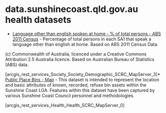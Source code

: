 # data.sunshinecoast.qld.gov.au health datasets
* [Language other than english spoken at home - % of total persons - ABS 2011 Census](https://data.sunshinecoast.qld.gov.au/d/676s-jxxv) - Percentage of total persons in each SA1 that speak a language other than english at home.
Based on ABS 2011 Census Data.

(c) Commonwealth of Australia, licenced under a Creative Commons Attribution 2.5 Australia licence.
Based on Australian Bureau of Statistics (ABS) data.

 [arcgis_rest_services_Society_Society_Demographic_SCRC_MapServer_3]* [Public Place Bins - Map](https://data.sunshinecoast.qld.gov.au/d/7wgc-ywyh) - This dataset is intended to represent the location and basic attributes of known, recorded, refuse bin assets within the Sunshine Coast LGA. Features within this dataset have been captured by various Sunshine Coast Council personnel and methodologies.

 [arcgis_rest_services_Health_Health_SCRC_MapServer_0]